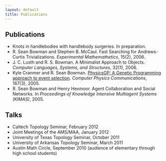 ```yaml
---
layout: default
title: Publications
---
```


## Publications

- Knots in handlebodies with handlebody surgeries.  In preparation.
- R. Sean Bowman and Stephen B. McCaul. Fast Searching for Andrews-Curtis Trivializations. *Experimental Mathemathetics*, 15(2), 2006.
- J. C. Lusth and R. S. Bowman. A Minimalist Approach to Objects. *Computer Languages, Systems, and Structures*, 32(1), 2006.
- Kyle Cranmer and R. Sean Bowman. [PhysicsGP: A Genetic Programming approach to event selection](http://arxiv.org/abs/physics/0402030). *Computer Physics Communications*, 167(3), 2005.
- R. Sean Bowman and Henry Hexmoor. Agent Collaboration and Social Networks. In *Proceedings of Knowledge Intensive Multiagent Systems (KIMAS)*, 2005.

## Talks

- Caltech Topology Seminar, February 2012
- Joint Meetings of the AMS/MAA, January 2012
- University of Texas Topology Seminar, October 2011
- University of Arkansas Topology Seminar, March 2011
- Austin Math Circle, September 2010 (audience of elementary through high school students)
